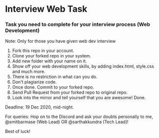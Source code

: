 # Interview Web Task

### Task you need to complete for your interview process (Web Development)

Note: Only for those you have given web dev interview

1. Fork this repo in your account.
2. Clone your forked repo in your system.
3. Add new folder with your name on it.
4. Show off your web development skills, by adding index.html, style.css and much more.
5. There is no restriction in what can you do.
6. Don't plagiarize code.
7. Once done. Commit to your forked repo.
8. Send Pull Request from your forked repo to original repo.
9. Look into the mirror and tell yourself that you are awesome! Done.

Deadline: 19 Dec 2020, mid-night.

For queries: Hop on to the Discord and ask your doubts personally to me, @smitbarmase (Web Lead) OR @sarthakkundra (Tech Lead)!

Best of luck!
